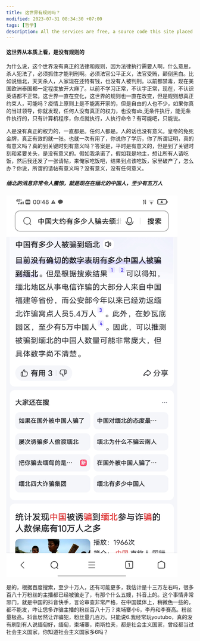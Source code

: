 ```yaml
---
title: 这世界有规则吗？
modified: 2023-07-31 08:34:30 +07:00
tags: [哲学]
description: All the services are free, a source code this site placed on github repository and intergration with netlify service, another service that you can use is github page for hosting your own static site. 
---
```


####   这世界从本质上看，是没有规则的

为什么说，这个世界没有真正的法律和规则，因为法律执行需要人啊，什么意思，杀人犯法了，必须抓住才能判刑啊。必须法官公平正义，法官受贿，颠倒黑白。比如说缅北，天天杀人，人家现在还特有钱，也没有人被判刑。以前都禁毒，现在美国欧洲泰国都一定程度放开大麻了。以前不学习正常，不认字正常，现在，不认识英语都不正常。这世界一直在变化，这世界的规则也一直在改变，但是规则想真正约束人，可能吗？疫情上原则上是不能离开家的，但是自由的人也不少，如果你真的当过领导，你就发现，任何人没有真正的权力，也没有sb,无条件执行，能无条件执行的，只有计算机程序，你点就执行，人执行命令？有可能吧，只能说。

人是没有真正的权力的，一直都是。任何人都是。人的话也没有意义。皇帝的免死金牌，真正有效的就一张。也就一次有用了，你说你了学历，你了所谓证明，真的有意义吗？真的到关键时刻有意义吗？答案是，平时是有意义的，但是到了关键时刻和紧要关头，是没有意义的。假如我承诺了，假如我是地主，想让所有人请吃饭，然后我还发了一张请帖，来俺家吃饭吧，结果到点该吃饭，家里破产了，怎么办？你说，所谓的请帖有意义吗？没有意义，没有任何意义。

##### 缅北的消息非常令人震惊，就是现在在缅北的中国人，至少有五万人

![S](./Screenshot_20230801_004835.jpg)

是的，根据百度搜索，至少十万人，还有可能更多，我估计是十三万左右吗，很多百八十万粉丝的主播都已经被骗走了，有那个什么五嫂，抖音上的。这个事情非常邪门，就是中国的抖音快手，言论审查非常严格，在中国媒体上，稍微色一些的，都不能发，咋让恁多诈骗主播的粉丝百八十万？柬埔寨小6，李丹和李赛高。粉丝量极高。抖音居然让诈骗犯，粉丝量几百万。只能说6.我经常玩youtubo，真的没有刷到有人说缅甸好，缅甸，柬埔寨，南斯拉夫，都是社会主义国家，曾经都当过社会主义国家，你知道社会主义国家多6吗？





